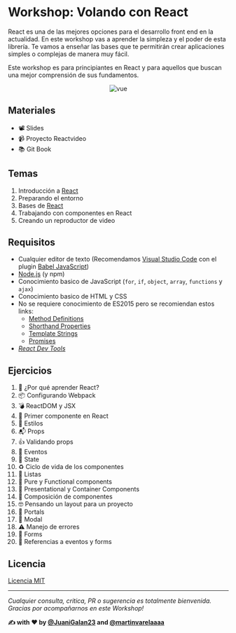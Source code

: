 # Workshop: Volando con React


React es una de las mejores opciones para el desarrollo front end en la actualidad. En este workshop vas a aprender la simpleza y el poder de esta librería. Te vamos a enseñar las bases que te permitirán crear aplicaciones simples o complejas de manera muy fácil.

Este workshop es para principiantes en React y para aquellos que buscan una mejor comprensión de sus fundamentos.


<p align="center">
 <img src="https://www.technoscore.com/images/services/react-js-icon.png" alt="vue">
</p>

## Materiales
* 📽 Slides
* 📹 Proyecto Reactvideo
* 📚 Git Book

## Temas

1. Introducción a [React](https://reactjs.org/)
2. Preparando el entorno
3. Bases de [React](https://reactjs.org/)
4. Trabajando con componentes en React
5. Creando un reproductor de video

## Requisitos

* Cualquier editor de texto (Recomendamos [Visual Studio Code](https://code.visualstudio.com/) con el plugin [Babel JavaScript](https://marketplace.visualstudio.com/items?itemName=mgmcdermott.vscode-language-babel))
* [Node.js](https://nodejs.org/en/) (y npm)
* Conocimiento basico de JavaScript (`for`, `if`, `object`, `array`, `functions` y `ajax`)
* Conocimiento basico de HTML y CSS
* No se requiere conocimiento de ES2015 pero se recomiendan estos links:
  * [Method Definitions](https://developer.mozilla.org/es/docs/Web/JavaScript/Referencia/funciónes/Method_definitions)
  * [Shorthand Properties](https://developer.mozilla.org/en/docs/Web/JavaScript/Reference/Operators/Object_initializer)
  * [Template Strings](https://developer.mozilla.org/es/docs/Web/JavaScript/Referencia/template_strings)
  * [Promises](https://developer.mozilla.org/es/docs/Web/JavaScript/Referencia/Objetos_globales/Promise)
* *[React Dev Tools](https://chrome.google.com/webstore/detail/react-developer-tools/fmkadmapgofadopljbjfkapdkoienihi)*

## Ejercicios
1. 🤷 ¿Por qué aprender React?
2. 📦 Configurando Webpack
3. 💣 ReactDOM y JSX
4. 🎉 Primer componente en React
5. 💅 Estilos
6. 📬 Props
7. 👍 Validando props
8. 🎫 Eventos
9. 💾 State
10. ♻️ Ciclo de vida de los componentes
11. 📝 Listas
12. 🤡 Pure y Functional components
13. 🦍 Presentational y Container Components
14. 🍦 Composición de componentes
15. 🤓 Pensando un layout para un proyecto
16. 🚪 Portals
17. 🦁 Modal
18. ⚠️ Manejo de errores
19. 📝 Forms
20. 💫 Referencias a eventos y forms

## Licencia
[Licencia MIT](https://github.com/workshopsjsmvd/react/edit/master/LICENSE)

---
*Cualquier consulta, critica, PR o sugerencia es totalmente bienvenida.
Gracias por acompañarnos en este Workshop!*

**✍️ with ❤️ by [@JuaniGalan23](https://twitter.com/JuaniGalan23) and [@martinvarelaaaa](https://twitter.com/martinvarelaaaa)**
